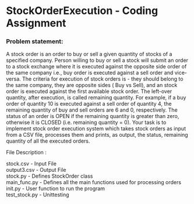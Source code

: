 # StockOrderExecution - Coding Assignment

### Problem statement: 

A stock order is an order to buy or sell a given quantity of stocks of a specified company.
Person willing to buy or sell a stock will submit an order to a stock exchange where it is
executed against the opposite side order of the same company i.e., buy order is executed
against a sell order and vice-versa. The criteria for execution of stock orders is - they should
belong to the same company, they are opposite sides ( Buy vs Sell), and an stock order is
executed against the first available stock order. The left-over quantity, after execution, is called
remaining quantity. For example, if a buy order of quantity 10 is executed against a sell order of
quantity 4, the remaining quantity of buy and sell orders are 6 and 0, respectively. The status of
an order is OPEN if the remaining quantity is greater than zero, otherwise it is CLOSED (i.e.
remaining quantity = 0).
Your task is to implement stock order execution system which takes stock orders as input from a
CSV file, processes them and prints, as output, the status, remaining quantity of all the
executed orders.

File Description : 

stock.csv     - Input File </br> 
output3.csv   - Output File</br>
stock.py      - Defines StockOrder class</br>
main_func.py  - Defines all the main functions used for processing orders</br>
init.py       - User function to run the program</br>
test_stock.py - Unittesting</br>



